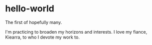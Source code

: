# hello-world
The first of hopefully many.

I'm practicing to broaden my horizons and interests.
I love my fiance, Kiearra, to who I devote my work to.
